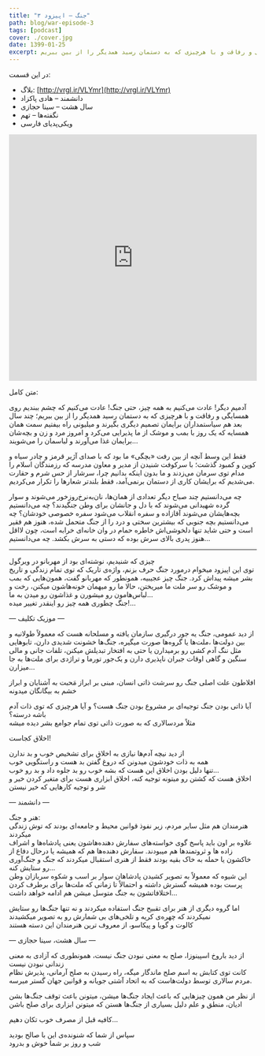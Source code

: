 ```yaml
---
title: "جنگ – اپیزود ۳"
path: blog/war-episode-3
tags: [podcast]
cover: ./cover.jpg
date: 1399-01-25
excerpt: آدمیم دیگر! عادت می‌کنیم به همه چیز، حتی جنگ! عادت می‌کنیم که چشم ببندیم روی همسایگی و رفاقت و با هرچیزی که به دستمان رسید همدیگر را از بین ببریم
---
```



در این قسمت:

-   بلاگ:  [http://vrgl.ir/VLYmr](http://vrgl.ir/VLYmr)
-   دانشمند – هادی پاکزاد
-   سال هشت – سینا حجازی
-   نگفته‌ها – تهم
-   ویکی‌پدیای فارسی

<iframe src="https://castbox.fm/app/castbox/player/id2195745/id189814619?v=8.22.11&autoplay=0" frameborder="0" width="100%" height="500"></iframe>

متن کامل:

آدمیم دیگر! عادت می‌کنیم به همه چیز، حتی جنگ! عادت می‌کنیم که چشم ببندیم روی همسایگی و رفاقت و با هرچیزی که به دستمان رسید همدیگر را از بین ببریم؛ چند سال بعد هم سیاستمداران برایمان تصمیم دیگری بگیرند و میلیونی راه بیفتیم سمت همان همسایه که یک روز با بمب و موشک از ما پذیرایی می‌کرد و امروز مرد و زن و بچه‌شان برایمان غذا می‌آورند و لباسمان را می‌شویند…

فقط این وسط آنچه از بین رفت «بچگی» ما بود که با صدای آژیر قرمز و چادر سیاه و کوپن و کمبود گذشت؛ با سرکوفت شنیدن از مدیر و معاون مدرسه که رزمندگان اسلام را مدام توی سرمان می‌زدند و ما بدون اینکه بدانیم چرا، سرشار از حس شرم و حقارت می‌شدیم که برایشان کاری از دستمان برنمی‌آمد، فقط بلندتر شعارها را تکرار می‌کردیم.

چه می‌دانستیم چند صباح دیگر تعدادی از همان‌ها، نان‌به‌نرخ‌روزخور می‌شوند و سوار گرده شهیدانی می‌شوند که با دل و جانشان برای وطن جنگیدند؟ چه می‌دانستیم بچه‌هایشان می‌شوند آقازاده و سفره انقلاب می‌شود سفره خصوصی خودشان؟ چه می‌دانستیم بچه جنوبی که بیشترین سختی و درد را از جنگ متحمل شده، هنوز هم فقیر است و حتی شاید تنها دلخوشی‌اش خاطره حمام در وان خانه‌ای خرابه است، چون لااقل هنوز پدری بالای سرش بوده که دستی به سرش بکشد. چه می‌دانستیم…

----------

چیزی که شنیدیم، نوشته‌ای بود از مهربانو در ویرگول  
توی این اپیزود میخوام درمورد جنگ حرف بزنم، واژه‌ی تاریک که توی تمام زندگی و تاریخ بشر میشه پیداش کرد. جنگ چیز عجیبیه، همونطور که مهربانو گفت، همون‌هایی که بمب و موشک رو سر ملت ما میریختن، حالا ما رو میهمان خونه‌هاشون میکنن، رخت و لباس‌هامون رو میشورن و غذاشون رو میدن به ما…  
جنگ چطوری همه چیز رو اینقدر تغییر میده!…

— موزیک تکلیف —

از دید عمومی، جنگ یه جور درگیری سازمان یافته و مسلحانه هست که معمولاً طولانیه و بین دولت‌ها ،ملت‌ها یا گروه‌ها صورت میگیره، جنگ‌ها خشونت شدیدی دارن، تابوهایی مثل ننگ آدم کشی رو برمیدارن یا حتی به افتخار تبدیلش میکنن، تلفات جانی و مالی سنگین و گاهی اوقات جبران ناپذیری دارن و یک‌جور تورما و تراژدی برای ملت‌ها به جا میزارن…

افلاطون علت اصلی جنگ رو سرشت ذاتی انسان، مبنی بر ابراز مَحبت به آشنایان و ابراز خشم به بیگانگان میدونه

آیا ذاتی بودن جنگ توجیه‌ای بر مشروع بودن جنگ هست؟ و آیا هرچیزی که توی ذات آدم باشه درسته؟  
مثلاً مردسالاری که به صورت ذاتی توی تمام جوامع بشر دیده میشه

اخلاق کجاست!

از دید نیچه آدم‌ها نیازی به اخلاق برای تشخیص خوب و بد ندارن  
همه به ذات خودشون میدونن که دروغ گفتن بد هست و راستگویی خوب  
تنها دلیل بودن اخلاق این هست که بشه خوب رو بد جلوه داد و بد رو خوب…  
اخلاق هست که کشتن رو میتونه توجیه کنه، اخلاق ابزاری هست برای متغیر کردن خیر و شر و توجیه کارهایی که خیر نیستن

— دانشمند —

هنر و جنگ:  
هنرمندان هم مثل سایر مردم، زیر نفوذ قوانین محیط و جامعه‌ای بودند که توش زندگی میکردند  
علاوه بر اون باید پاسخ گوی خواسته‌های سفارش دهنده‌هاشون یعنی پادشاه‌ها و اشراف زاده ها و ثروتمندها هم میبودند. سفارش دهنده‌ها هم که همیشه یا درحال دفاع از خاکشون یا حمله به خاک بقیه بودند فقط از هنری استقبال میکردند که جنگ و جنگ‌آوری رو ستایش کنه…  
این شیوه که معمولاً به تصویر کشیدن پادشاهان سوار بر اسب و شکوه سربازان وطن پرست بوده همیشه گسترش داشته و احتمالاً تا زمانی که ملت‌ها برای برطرف کردن اختلافاتشون به جنگ متوسل میشن هم ادامه خواهد داشت…

اما گروه دیگری از هنر برای تقبیح جنگ استفاده میکردند و نه تنها جنگ‌ها رو ستایش نمیکردند که چهره‌ی کریه و تلخی‌های بی شمارش رو به تصویر میکشیدند  
کالوت و گویا و پیکاسو، از معروف ترین هنرمندان این دسته هستند

— سال هشت، سینا حجازی —

از دید باروخ اسپینوزا، صلح به معنی نبودن جنگ نیست، همونطوری که آزادی به معنی زندانی نبودن نیست  
کانت توی کتابش به اسم صلح ماندگار میگه، راه رسیدن به صلح آرمانی، پذیرش نظام مردم سالاری توسط دولت‌هاست که به اتحاد آشتی جویانه و قوانین جهان گستر میرسه.

از نظر من همون چیزهایی که باعث ایجاد جنگ‌ها میشن، میتونن باعث توقف جنگ‌ها بشن  
ادیان، منطق و علم دلیل بسیاری از جنگ‌ها هستن که میتونن ابزاری برای صلح باشن

کافیه قبل از مصرف خوب تکان دهیم…

سپاس از شما که شنونده‌ی این با صالح بودید  
شب و روز بر شما خوش و بدرود